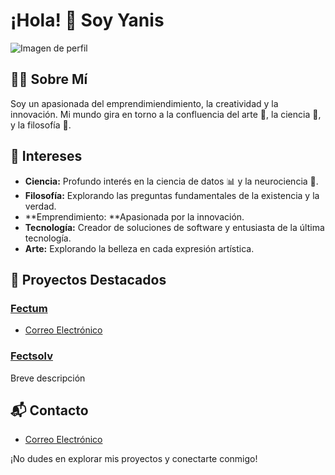 # ¡Hola! 👋 Soy Yanis
![Imagen de perfil](enlace_a_tu_imagen_de_perfil.jpg)

## 👨‍💼 Sobre Mí

Soy un apasionada del emprendimiendimiento, la creatividad y la innovación. Mi mundo gira en torno a la confluencia del arte 🎨, la ciencia 🚀, y la filosofía 🧠.

## 🌟 Intereses

- **Ciencia:** Profundo interés en la ciencia de datos 📊 y la neurociencia 🧪.
- **Filosofía:** Explorando las preguntas fundamentales de la existencia y la verdad.
- **Emprendimiento: **Apasionada por la innovación.
- **Tecnología:** Creador de soluciones de software y entusiasta de la última tecnología.
- **Arte:** Explorando la belleza en cada expresión artística.

## 💼 Proyectos Destacados

### [Fectum](https://github.com/fectumdev)
- [Correo Electrónico](fectum@dss-onlinebusiness.com)

### [Fectsolv](https://github.com/fectsolv)
Breve descripción 

## 📬 Contacto

- [Correo Electrónico](yptrabajo@gmail.com)

¡No dudes en explorar mis proyectos y conectarte conmigo!
